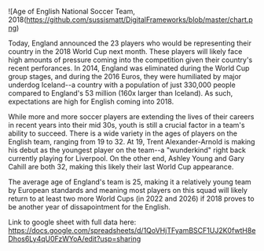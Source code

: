 

![Age of English National Soccer Team, 2018(https://github.com/sussismatt/DigitalFrameworks/blob/master/chart.png)

Today, England announced the 23 players who would be representing their country in the 2018 World Cup next month. These players will likely face high amounts of pressure coming into the competition given their country's recent perforances. In 2014, England was eliminated during the World Cup group stages, and during the 2016 Euros, they were humiliated by major underdog Iceland--a country with a population of just 330,000 people compared to England's 53 million (160x larger than Iceland). As such, expectations are high for English coming into 2018. 

While more and more soccer players are extending the lives of their careers in recent years into their mid 30s, youth is still a crucial factor in a team's ability to succeed. There is a wide variety in the ages of players on the English team, ranging from 19 to 32. At 19, Trent Alexander-Arnold is making his debut as the youngest player on the team--a "wunderkind" right back currently playing for Liverpool. On the other end, Ashley Young and Gary Cahill are both 32, making this likely their last World Cup appearance. 

The average age of England's team is 25, making it a relatively young team by European standards and meaning most players on this squad will likely return to at least two more World Cups (in 2022 and 2026) if 2018 proves to be another year of dissapointment for the English.

Link to google sheet with full data here: https://docs.google.com/spreadsheets/d/1QoVHjTFyamBSCF1UJ2K0fwtH8eDhos6Ly4qU0FzWYoA/edit?usp=sharing
